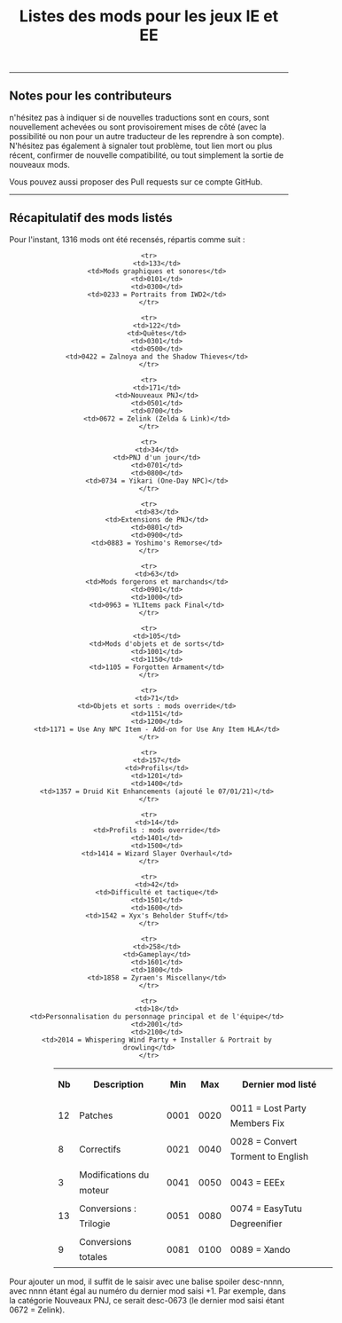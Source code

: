 <div align="center"><h1>Listes des mods pour les jeux IE et EE</h1>

</div><br>


<hr>


## Notes pour les contributeurs

n'hésitez pas à indiquer si de nouvelles traductions sont en cours, sont nouvellement achevées ou sont provisoirement mises de côté (avec la possibilité ou non pour un autre traducteur de les reprendre à son compte). N'hésitez pas également à signaler tout problème, tout lien mort ou plus récent, confirmer de nouvelle compatibilité, ou tout simplement la sortie de nouveaux mods. 

Vous pouvez aussi proposer des Pull requests sur ce compte GitHub.


<hr>


## Récapitulatif des mods listés

Pour l'instant, 1316 mods ont été recensés, répartis comme suit :


<div align="center">
<table class="tableau" style="margin-left: 80px;line-height: 170%;">
	<tr style= "line-height: 300%;">
		<th>Nb</th>
		<th>Description</th>
		<th>Min</th>
		<th>Max</th>
		<th>Dernier mod listé</th>
	</tr>
	<tr>
		<td>12</td>
		<td>Patches</td>
		<td>0001</td>
		<td>0020</td>
		<td>0011 = Lost Party Members Fix</td>
	</tr>
	<tr>
		<td>8</td>
		<td>Correctifs</td>
		<td>0021</td>
		<td>0040</td>
		<td>0028 = Convert Torment to English</td>
	</tr>
	<tr>
		<td>3</td>
		<td>Modifications du moteur</td>
		<td>0041</td>
		<td>0050</td>
		<td>0043 = EEEx</td>
	</tr>
	<tr>
		<td>13</td>
		<td>Conversions : Trilogie</td>
		<td>0051</td>
		<td>0080</td>
		<td>0074 = EasyTutu Degreenifier</td>
	</tr>
	<tr>
		<td>9</td>
		<td>Conversions totales</td>
		<td>0081</td>
		<td>0100</td>
		<td>0089 = Xando</td>
	</tr>

	<tr>
		<td>133</td>
		<td>Mods graphiques et sonores</td>
		<td>0101</td>
		<td>0300</td>
		<td>0233 = Portraits from IWD2</td>
	</tr>

	<tr>
		<td>122</td>
		<td>Quêtes</td>
		<td>0301</td>
		<td>0500</td>
		<td>0422 = Zalnoya and the Shadow Thieves</td>
	</tr>

	<tr>
		<td>171</td>
		<td>Nouveaux PNJ</td>
		<td>0501</td>
		<td>0700</td>
		<td>0672 = Zelink (Zelda & Link)</td>
	</tr>

	<tr>
		<td>34</td>
		<td>PNJ d'un jour</td>
		<td>0701</td>
		<td>0800</td>
		<td>0734 = Yikari (One-Day NPC)</td>
	</tr>

	<tr>
		<td>83</td>
		<td>Extensions de PNJ</td>
		<td>0801</td>
		<td>0900</td>
		<td>0883 = Yoshimo's Remorse</td>
	</tr>

	<tr>
		<td>63</td>
		<td>Mods forgerons et marchands</td>
		<td>0901</td>
		<td>1000</td>
		<td>0963 = YLItems pack Final</td>
	</tr>

	<tr>
		<td>105</td>
		<td>Mods d'objets et de sorts</td>
		<td>1001</td>
		<td>1150</td>
		<td>1105 = Forgotten Armament</td>
	</tr>

	<tr>
		<td>71</td>
		<td>Objets et sorts : mods override</td>
		<td>1151</td>
		<td>1200</td>
		<td>1171 = Use Any NPC Item - Add-on for Use Any Item HLA</td>
	</tr>

	<tr>
		<td>157</td>
		<td>Profils</td>
		<td>1201</td>
		<td>1400</td>
		<td>1357 = Druid Kit Enhancements (ajouté le 07/01/21)</td>
	</tr>

	<tr>
		<td>14</td>
		<td>Profils : mods override</td>
		<td>1401</td>
		<td>1500</td>
		<td>1414 = Wizard Slayer Overhaul</td>
	</tr>

	<tr>
		<td>42</td>
		<td>Difficulté et tactique</td>
		<td>1501</td>
		<td>1600</td>
		<td>1542 = Xyx's Beholder Stuff</td>
	</tr>

	<tr>
		<td>258</td>
		<td>Gameplay</td>
		<td>1601</td>
		<td>1800</td>
		<td>1858 = Zyraen's Miscellany</td>
	</tr>

	<tr>
		<td>18</td>
		<td>Personnalisation du personnage principal et de l'équipe</td>
		<td>2001</td>
		<td>2100</td>
		<td>2014 = Whispering Wind Party + Installer & Portrait by drowling</td>
	</tr>

</table>
</div>

Pour ajouter un mod, il suffit de le saisir avec une balise spoiler desc-nnnn, avec nnnn étant égal au numéro du dernier mod saisi +1. Par exemple, dans la catégorie Nouveaux PNJ, ce serait desc-0673 (le dernier mod saisi étant 0672 = Zelink).

